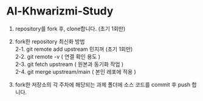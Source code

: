 # Al-Khwarizmi-Study
1. repository를 fork 후, clone합니다. (초기 1회만) 

2. fork한 repository 최신화 방법 <br>
 2-1. git remote add upstream 민지꺼 (초기 1회만) <br>
 2-2. git remote -v ( 연결 확인 용도 ) <br>
 2-3. git fetch upstream ( 원본과 동기화 작업 ) <br>
 2-4. git merge upstream/main ( 본인 레포에 적용 ) <br>
 
3. fork한 저장소의 각 주차에 해당되는 과제 폴더에 소스 코드를 commit 후 push 합니다. 
  
